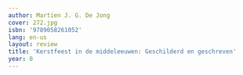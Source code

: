 ```yaml
---
author: Martien J. G. De Jong
cover: 272.jpg
isbn: '9789058261052'
lang: en-us
layout: review
title: 'Kerstfeest in de middeleeuwen: Geschilderd en geschreven'
year: 0
---
```


